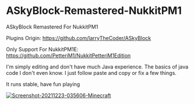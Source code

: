 # ASkyBlock-Remastered-NukkitPM1
ASkyBlock Remastered For NukkitPM1

Plugins Origin: https://github.com/larryTheCoder/ASkyBlock

Only Support For NukkitPM1E: https://github.com/PetteriM1/NukkitPetteriM1Edition

I'm simply editing and don't have much Java experience. The basics of java code I don't even know. I just follow paste and copy or fix a few things.

It runs stable, have fun playing

<a href="https://ibb.co/bWR3XyB"><img src="https://i.ibb.co/f1GSHKp/Screenshot-20211223-035606-Minecraft.png" alt="Screenshot-20211223-035606-Minecraft" border="0"></a>
